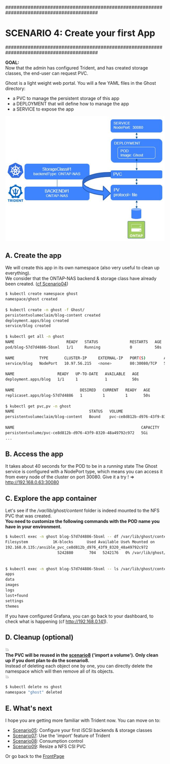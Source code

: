 #########################################################################################
# SCENARIO 4: Create your first App
#########################################################################################

**GOAL:**  
Now that the admin has configured Trident, and has created storage classes, the end-user can request PVC.  

Ghost is a light weight web portal. You will a few YAML files in the Ghost directory:

- a PVC to manage the persistent storage of this app
- a DEPLOYMENT that will define how to manage the app
- a SERVICE to expose the app

<p align="center"><img src="Images/scenario4.jpg"></p>

## A. Create the app

We will create this app in its own namespace (also very useful to clean up everything).  
We consider that the ONTAP-NAS backend & storage class have already been created. ([cf Scenario04](../Scenario04))

```bash
$ kubectl create namespace ghost
namespace/ghost created

$ kubectl create -n ghost -f Ghost/
persistentvolumeclaim/blog-content created
deployment.apps/blog created
service/blog created

$ kubectl get all -n ghost
NAME                       READY   STATUS              RESTARTS   AGE
pod/blog-57d7d4886-5bsml   1/1     Running             0          50s

NAME           TYPE       CLUSTER-IP     EXTERNAL-IP   PORT(S)        AGE
service/blog   NodePort   10.97.56.215   <none>        80:30080/TCP   50s

NAME                   READY   UP-TO-DATE   AVAILABLE   AGE
deployment.apps/blog   1/1     1            1           50s

NAME                             DESIRED   CURRENT   READY   AGE
replicaset.apps/blog-57d7d4886   1         1         1       50s

$ kubectl get pvc,pv -n ghost
NAME                                 STATUS   VOLUME                                     CAPACITY   ACCESS MODES   STORAGECLASS        AGE
persistentvolumeclaim/blog-content   Bound    pvc-ce8d812b-d976-43f9-8320-48a49792c972   5Gi        RWX            storage-class-nas   4m3s

NAME                                                        CAPACITY   ACCESS MODES   RECLAIM POLICY   STATUS   CLAIM                       STORAGECLASS        REASON   AGE
persistentvolume/pvc-ce8d812b-d976-43f9-8320-48a49792c972   5Gi        RWX            Delete           Bound    ghost/blog-content          storage-class-nas            4m2s
...
```

## B. Access the app

It takes about 40 seconds for the POD to be in a *running* state
The Ghost service is configured with a NodePort type, which means you can access it from every node of the cluster on port 30080.
Give it a try !
=> http://192.168.0.63:30080

## C. Explore the app container

Let's see if the */var/lib/ghost/content* folder is indeed mounted to the NFS PVC that was created.  
**You need to customize the following commands with the POD name you have in your environment.**

```bash
$ kubectl exec -n ghost blog-57d7d4886-5bsml -- df /var/lib/ghost/content
Filesystem           1K-blocks      Used Available Use% Mounted on
192.168.0.135:/ansible_pvc_ce8d812b_d976_43f9_8320_48a49792c972
                       5242880       704   5242176   0% /var/lib/ghost/content


$ kubectl exec -n ghost blog-57d7d4886-5bsml -- ls /var/lib/ghost/content
apps
data
images
logs
lost+found
settings
themes
```

If you have configured Grafana, you can go back to your dashboard, to check what is happening (cf http://192.168.0.141).  

## D. Cleanup (optional)

:boom:  
**The PVC will be reused in the [scenario8](../Scenario08) ('import a volume'). Only clean up if you dont plan to do the scenario8.**  
Instead of deleting each object one by one, you can directly delete the namespace which will then remove all of its objects.  
:boom:  

```bash
$ kubectl delete ns ghost
namespace "ghost" deleted
```

## E. What's next

I hope you are getting more familiar with Trident now. You can move on to:

- [Scenario05](../Scenario05): Configure your first iSCSI backends & storage classes 
- [Scenario07](../Scenario07): Use the 'import' feature of Trident  
- [Scenario08](../Scenario08): Consumption control  
- [Scenario09](../Scenario09): Resize a NFS CSI PVC  

Or go back to the [FrontPage](https://github.com/YvosOnTheHub/LabNetApp)